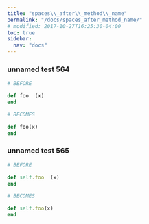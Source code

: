 ```yaml
---
title: "spaces\\_after\\_method\\_name"
permalink: "/docs/spaces_after_method_name/"
# modified: 2017-10-27T16:25:30-04:00
toc: true
sidebar:
  nav: "docs"
---
```

### unnamed test 564
```ruby
# BEFORE

def foo  (x)
end

```
```ruby
# BECOMES

def foo(x)
end


```
### unnamed test 565
```ruby
# BEFORE

def self.foo  (x)
end

```
```ruby
# BECOMES

def self.foo(x)
end
```
